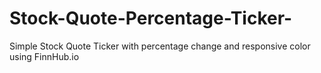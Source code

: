 # Stock-Quote-Percentage-Ticker-
Simple Stock Quote Ticker with percentage change and responsive color using FinnHub.io
